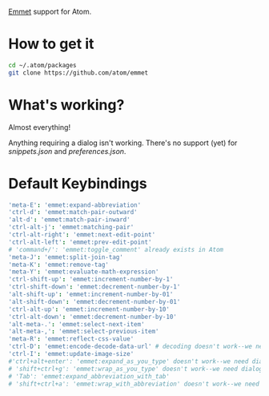 [Emmet](emmet.io) support for Atom.

# How to get it

```bash
cd ~/.atom/packages
git clone https://github.com/atom/emmet
```

# What's working?

Almost everything! 

Anything requiring a dialog isn't working. There's no support
(yet) for _snippets.json_ and _preferences.json_.

# Default Keybindings

```cson
'meta-E': 'emmet:expand-abbreviation'
'ctrl-d': 'emmet:match-pair-outward'
'alt-d': 'emmet:match-pair-inward'
'ctrl-alt-j': 'emmet:matching-pair'
'ctrl-alt-right': 'emmet:next-edit-point'
'ctrl-alt-left': 'emmet:prev-edit-point'
# 'command+/': 'emmet:toggle_comment' already exists in Atom
'meta-J': 'emmet:split-join-tag'
'meta-K': 'emmet:remove-tag'
'meta-Y': 'emmet:evaluate-math-expression'
'ctrl-shift-up': 'emmet:increment-number-by-1'
'ctrl-shift-down': 'emmet:decrement-number-by-1'
'alt-shift-up': 'emmet:increment-number-by-01'
'alt-shift-down': 'emmet:decrement-number-by-01'
'ctrl-alt-up': 'emmet:increment-number-by-10'
'ctrl-alt-down': 'emmet:decrement-number-by-10'
'alt-meta-.': 'emmet:select-next-item'
'alt-meta-,': 'emmet:select-previous-item'
'meta-R': 'emmet:reflect-css-value'
'ctrl-D': 'emmet:encode-decode-data-url' # decoding doesn't work--we need dialogs
'ctrl-I': 'emmet:update-image-size'
#'ctrl+alt+enter': 'emmet:expand_as_you_type' doesn't work--we need dialogs
# 'shift+ctrl+g': 'emmet:wrap_as_you_type' doesn't work--we need dialogs
# 'Tab': 'emmet:expand_abbreviation_with_tab'
# 'shift+ctrl+a': 'emmet:wrap_with_abbreviation' doesn't work--we need dialogs
```
